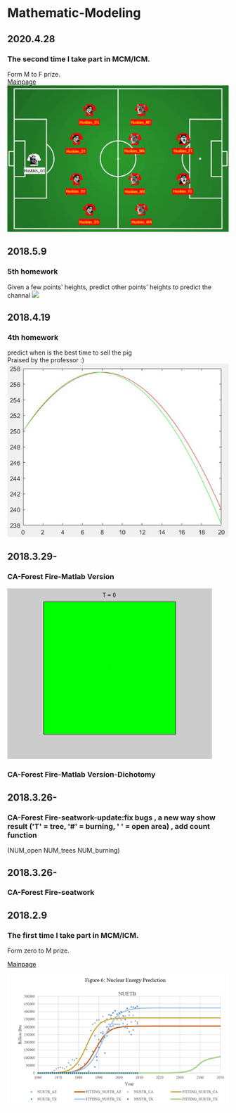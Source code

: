 # Mathematic-Modeling

## 2020.4.28

### The second time I take part in MCM/ICM.  

Form M to F prize.  
[Mainpage](https://github.com/yyhaos/Mathematic-Modeling/tree/master/Competitions/MCM%202020D%20%20Teaming%20Strategies) 
![Suggest_formation](https://raw.githubusercontent.com/yyhaos/Mathematic-Modeling/master/Competitions/MCM%202020D%20%20Teaming%20Strategies/Suggest_formation.jpg)

## 2018.5.9

### 5th homework  

Given a few points' heights, predict other points' heights to predict the channal
![](https://raw.githubusercontent.com/yyhaos/Mathematic-Modeling/master/Data%20Default%20Process/Prohibition%20zone%20prediction/图1.jpg)

## 2018.4.19

### 4th homework

predict when is the best time to sell the pig  
Praised by the professor :)  
![](https://raw.githubusercontent.com/yyhaos/Mathematic-Modeling/master/Sensitivity%20Analysis/Feed%20the%20Sheep/最小增重率图.JPG)

## 2018.3.29-
### CA-Forest Fire-Matlab Version
![](https://raw.githubusercontent.com/yyhaos/Mathematic-Modeling/master/Cellular%20Automata/Forest%20Fire/test.gif)
### CA-Forest Fire-Matlab Version-Dichotomy
## 2018.3.26-
### CA-Forest Fire-seatwork-update:fix bugs , a new way show result ('T' = tree, '#' = burning, ' ' = open area) , add count function 
(NUM_open NUM_trees   NUM_burning)
## 2018.3.26-
### CA-Forest Fire-seatwork
## 2018.2.9

### The first time I take part in MCM/ICM.  

Form zero to M prize.  

[Mainpage](https://github.com/yyhaos/Mathematic-Modeling/tree/master/Competitions/MCM%202018C%20%20Energy%20Production)  

![Nuclear Energy Prediction](https://raw.githubusercontent.com/yyhaos/Mathematic-Modeling/master/Competitions/MCM%202018C%20%20Energy%20Production/Nuclear%20Energy%20Prediction.PNG)
